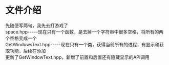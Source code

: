 # 文件介绍

先随便写两句，我先去打游戏了<br>
space.hpp-----现在只有一个函数，是去掉一个字符串中很多空格，将所有的两个空格变成一个<br>
GetWindowsText.hpp-----现在只有一个类，获得当前所有的进程，有显示和获取功能，后续在添加<br>
更新了GetWindowText.hpp，新增了前置和后置还有隐藏显示的API调用<br>

